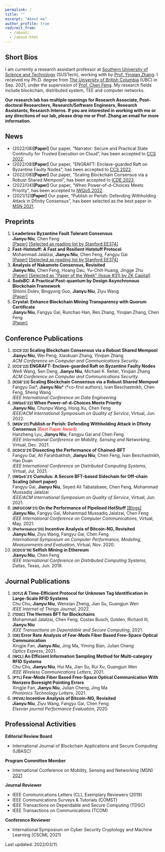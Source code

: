 ```yaml
---
permalink: /
title: ""
excerpt: "About me"
author_profile: true
redirect_from: 
  - /about/
  - /about.html
---
```


Short Bios
------
I am currently a research assistant professor at [Southern University of Science and Technology](https://www.sustech.edu.cn/en/) (SUSTech), working with by [Prof. Yinqian Zhang](https://yinqian.org/). I received my Ph.D. degree from [The University of British Columbia](https://ok.ubc.ca/) (UBC) in Sep. 2021, under the supervision of [Prof. Chen Feng](https://engineering.ok.ubc.ca/about/contact/chen-feng/). My research fields include blockchain, distributed system, TEE and computer networks. 


**Our research lab has multiple openings for Research Associate, Post-doctoral Researchers, Research/Software Engineers, Research Assistants, Research Interns. If you are interested in working with me or any directions of our lab, please drop me or Prof. Zhang an email for more information.**

News
------
- (2022/08)**[Paper]** Our paper, “Narrator: Secure and Practical State Continuity for Trusted Execution on Cloud”, has been accepted to [CCS 2022](https://www.sigsac.org/ccs/CCS2022/).
- (2022/08)**[Paper]** Our paper, “ENGRAFT: Enclave-guarded Raft on Byzantine Faulty Nodes”, has been accepted to [CCS 2022](https://www.sigsac.org/ccs/CCS2022/).
- (2022/08)**[Paper]** Our paper, “Scaling Blockchain Consensus via a Robust Shared Mempool”, has been accepted to [ICDE 2023](https://icde2023.ics.uci.edu/).
- (2022/04)**[Paper]** Our paper, “When Power-of-d-Choices Meets Priority”, has been accepted to [IWQoS 2022](https://iwqos2022.ieee-iwqos.org/).
- (2021/12)**[Paper]** Our paper, “Publish or Perish: Defending Withholding Attack in Dfinity Consensus”, has been selected as the best paper in [MSN 2021](https://www.ieee-msn.org/2021/).

Preprints
------
1. **Leaderless Byzantine Fault Tolerant Consensus**  
**Jianyu Niu**, Chen Feng  
[[Paper]](https://arxiv.org/pdf/2012.01636.pdf) [[Selected as reading list by Stanford EE374]](http://web.stanford.edu/class/ee374/)
1. **Fast-Hotstuff: A Fast and Resilient Hotstuff Protocol**  
Mohammad Jalalzai, **Jianyu Niu**, Chen Feng, Fangyu Gai  
[[Paper]](https://arxiv.org/pdf/2010.11454.pdf) [[Selected as reading list by Stanford EE374]](http://web.stanford.edu/class/ee374/)
1. **Analysis of Nakamoto Consensus, Revisited**  
**Jianyu Niu**, Chen Feng, Hoang Dau, Yu-Chih Huang, Jingge Zhu  
[[Paper]](https://arxiv.org/pdf/1910.08510.pdf) [[Selected as "Paper of the Week" (Issue #31) by ZK Capital]](https://zkcapital.substack.com/p/this-week-in-blockchain-research-927?token=eyJ1c2VyX2lkIjoyNzY3MzU2LCJwb3N0X2lkIjoxNTI4MDcsIl8iOiIrK24rMCIsImlhdCI6MTYzMjQ0ODMxNCwiZXhwIjoxNjMyNDUxOTE0LCJpc3MiOiJwdWItNjQ0MSIsInN1YiI6InBvc3QtcmVhY3Rpb24ifQ.n361wEaWHTRxnXO63B-vNwv9mzFIUGk5qCs0q2yScJk)
1. **SodsBC: A Practical Post-quantum by Design Asynchronous Blockchain Framework**  
Shlomi Dolev, Bingyong Guo, **Jianyu Niu**, Ziyu Wang  
[[Paper]](https://eprint.iacr.org/2020/205.pdf)
1. **Crystal: Enhance Blockchain Mining Transparency with Quorum Certificate**  
**Jianyu Niu**, Fangyu Gai, Runchao Han, Ren Zhang, Yinqian Zhang, Chen Feng  
[[Paper]]()


Conference Publications
------
 1. **<small>[CCS'22]</small> Scaling Blockchain Consensus via a Robust Shared Mempool**  
**Jianyu Niu**, Wei Peng, Xiaokuan Zhang, Yinqian Zhang  
_ACM Conference on Computer and Communications Security_.
 1. **<small>[CCS'22]</small> ENGRAFT: Enclave-guarded Raft on Byzantine Faulty Nodes**  
Weili Wang, Sen Deng, **Jianyu Niu**, Michael K. Reiter, Yinqian Zhang  
_ACM Conference on Computer and Communications Security_.
 1. **<small>[ICDE'23]</small> Scaling Blockchain Consensus via a Robust Shared Mempool**  
Fangyu Gai*, **Jianyu Niu*** (*co-first authors), Ivan Beschastnikh, Chen Feng, Sheng Wang  
_IEEE International Conference on Data Engineering_.
1. **<small>[IWQoS'22]</small> When Power-of-d-Choices Meets Priority**  
**Jianyu Niu**, Chunpu Wang, Hong Xu, Chen Feng  
_IEEE/ACM International Symposium on Quality of Service_, Virtual, Jun. 2022.
1. **<small>[MSN'21]</small> Publish or Perish: Defending Withholding Attack in Dfinity Consensus**  (<font color=Red>Best Paper Award</font>)  
Hanzheng Lyu, **Jianyu Niu**, Fangyu Gai and Chen Feng   
_IEEE International Conference on Mobility, Sensing and Networking_, Virtual, Dec. 2021.  
1. **<small>[ICDCS'21]</small> Dissecting the Performance of Chained-BFT**  
Fangyu Gai, Ali Farahbakhsh, **Jianyu Niu**, Chen Feng, Ivan Beschastnikh, Hao Duan  
_IEEE International Conference on Distributed Computing Systems_, Virtual, Jul. 2021.
1. **<small>[IWQoS'21]</small> Cumulus: A Secure BFT-based Sidechain for Off-chain Scaling (short paper)**  
Fangyu Gai, **Jianyu Niu**, Seyed Ali Tabatabaee, Chen Feng, Mohammad Mussadiq Jalalzai  
_IEEE/ACM International Symposium on Quality of Service_, Virtual, Jun. 2021.
1. **<small>[INFOCOM'21]</small> On the Performance of Pipelined HotStuff**  [[Blogs]](https://salemal.medium.com/on-the-performance-of-pipelined-hotstuff-a8e468f66095)  
**Jianyu Niu**, Fangyu Gai, Mohammad Mussadiq Jalalzai, Chen Feng  
_IEEE International Conference on Computer Communications_, Virtual, May. 2021.
1. **<small>[Performance'20]</small> Incentive Analysis of Bitcoin-NG, Revisited**  
**Jianyu Niu**, Ziyu Wang, Fangyu Gai, Chen Feng  
_International Symposium on Computer Performance, Modeling, Measurements and Evaluation_, Virtual, Nov. 2020.
1. **<small>[ICDCS'19]</small> Selfish Mining in Ethereum**  
**Jianyu Niu**, Chen Feng  
_IEEE International Conference on Distributed Computing Systems_, Dallas, Texas, Jun. 2019.

Journal Publications
---
1. **<small>[IOTJ]</small> A Time-Efficient Protocol for Unknown Tag Identification in Large-Scale RFID Systems**  
Chu Chu, **Jianyu Niu**, Wenxian Zheng, Jian Su, Guangjun Wen   
_IEEE Internet of Things Journal_, 2022.
1. **<small>[TDSC]</small> The Hermes BFT for Blockchains**  
Mohammad Jalalzai, Chen Feng, Costas Busch, Golden, Richard III, **Jianyu Niu**  
_IEEE Transactions on Dependable and Secure Computing_, 2021.
1. **<small>[OE]</small> Error Rate Analysis of Few-Mode Fiber Based Free-Space Optical Communication**  
Xingjie Fan, **Jianyu Niu**, Jing Ma, Yiming Bian, Julian Cheng  
_Optics Express_, 2021.
1. **<small>[WCL]</small> An Efficient Information Sampling Method for Multi-category RFID Systems**  
Chu Chu, **Jianyu Niu**, Hui Ma, Jian Su, Rui Xu, Guangjun Wen  
_IEEE Wireless Communications Letters_, 2021.
1. **<small>[PTL]</small> Few-Mode Fiber Based Free-Space Optical Communication With Nonzero Boresight Pointing Errors**  
Xingjie Fan, **Jianyu Niu**, Julian Cheng, Jing Ma  
_Photonics Technology Letters_, 2021.
1. **<small>[PEVA]</small> Incentive Analysis of Bitcoin-NG, Revisited**  
**Jianyu Niu**, Ziyu Wang, Fangyu Gai, Chen Feng  
_Elsevier journal Performance Evaluation_, 2020.

Professional Activities
-----
**Editorial Review Board**
- International Journal of Blockchain Applications and Secure Computing (IJBASC)

**Program Committee Member**
- International Conference on Mobility, Sensing and Networking (MSN) [2021](https://ieee-msn.org/2021/)

**Journal Reviewer**
- IEEE Communications Letters (CL), Exemplary Reviewers (2019)
- IEEE Communications Surveys & Tutorials (COMST)
- IEEE Transactions on Dependable and Secure Computing (TDSC)
- IEEE Transactions on Communications (TCOM)

**Conference Reviewer**
- International Symposium on Cyber Security Cryptology and Machine Learning (CSCML 2021)

Last updated: 2022/03/11.

